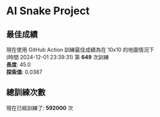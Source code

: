 
# AI Snake Project

## **最佳成績**




























































































現在使用 GitHub Action 訓練最佳成績為在 10x10 的地圖情況下  
(時間 2024-12-01 23:39:31) 第 **649** 次訓練  
**長度**: 45.0  
**探索值**: 0.0387

























































































































































































## 總訓練次數
現在已經訓練了: **592000** 次
